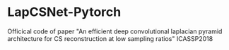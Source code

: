 # LapCSNet-Pytorch
Officical code of paper "An efficient deep convolutional laplacian pyramid architecture for CS reconstruction at low sampling ratios" ICASSP2018
